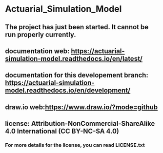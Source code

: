 # Actuarial_Simulation_Model
## The project has just been started. It cannot be run properly currently.
## documentation web: https://actuarial-simulation-model.readthedocs.io/en/latest/
## documentation for this developement branch: https://actuarial-simulation-model.readthedocs.io/en/development/
## draw.io web:https://www.draw.io/?mode=github
## license: Attribution-NonCommercial-ShareAlike 4.0 International (CC BY-NC-SA 4.0)
### For more details for the license, you can read LICENSE.txt
